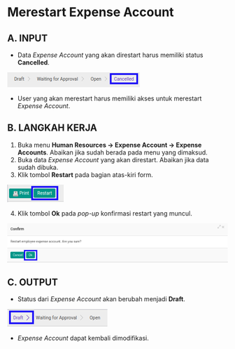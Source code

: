 # Merestart Expense Account

## A. INPUT

* Data *Expense Account* yang akan direstart harus memiliki status **Cancelled**.

![](../../img/expense-account/status-cancelled.png)

* User yang akan merestart harus memiliki akses untuk merestart *Expense Account*.

## B. LANGKAH KERJA

1. Buka menu **Human Resources -> Expense Account -> Expense Accounts**. Abaikan jika sudah berada pada menu yang dimaksud.
2. Buka data *Expense Account* yang akan direstart. Abaikan jika data sudah dibuka.
3. Klik tombol **Restart** pada bagian atas-kiri form.

![](../../img/expense-account/tombol-restart.png)

4. Klik tombol **Ok** pada *pop-up* konfirmasi restart yang muncul.

![](../../img/expense-account/pop-up-konfirmasi-restart.png)

## C. OUTPUT

* Status dari *Expense Account* akan berubah menjadi **Draft**.

![](../../img/expense-account/status-draft.png)

* *Expense Account* dapat kembali dimodifikasi.
